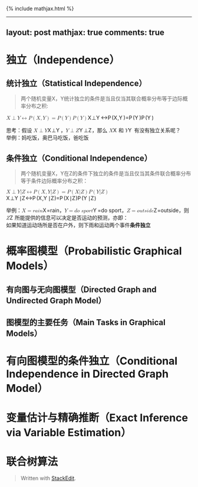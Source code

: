 {% include mathjax.html %}

---
layout: post
mathjax: true
comments: true
---

<h1 id="独立（independence）">独立（Independence）</h1>
<h2 id="统计独立（statistical-independence）">统计独立（Statistical Independence）</h2>
<blockquote>
<p>两个随机变量X，Y统计独立的条件是当且仅当其联合概率分布等于边际概率分布之积:</p>
</blockquote>
<p><span class="katex--display"><span class="katex-display"><span class="katex"><span class="katex-mathml"><math><semantics><mrow><mi>X</mi><mo>⊥</mo><mi>Y</mi><mo>↔</mo><mi>P</mi><mo>(</mo><mi>X</mi><mo separator="true">,</mo><mi>Y</mi><mo>)</mo><mo>=</mo><mi>P</mi><mo>(</mo><mi>Y</mi><mo>)</mo><mi>P</mi><mo>(</mo><mi>Y</mi><mo>)</mo></mrow><annotation encoding="application/x-tex">
X \perp Y \leftrightarrow P(X,Y)=P(Y) P(Y)
</annotation></semantics></math></span><span class="katex-html" aria-hidden="true"><span class="strut" style="height: 0.75em;"></span><span class="strut bottom" style="height: 1em; vertical-align: -0.25em;"></span><span class="base"><span class="mord mathit" style="margin-right: 0.07847em;">X</span><span class="mrel">⊥</span><span class="mord mathit" style="margin-right: 0.22222em;">Y</span><span class="mrel">↔</span><span class="mord mathit" style="margin-right: 0.13889em;">P</span><span class="mopen">(</span><span class="mord mathit" style="margin-right: 0.07847em;">X</span><span class="mpunct">,</span><span class="mord mathit" style="margin-right: 0.22222em;">Y</span><span class="mclose">)</span><span class="mrel">=</span><span class="mord mathit" style="margin-right: 0.13889em;">P</span><span class="mopen">(</span><span class="mord mathit" style="margin-right: 0.22222em;">Y</span><span class="mclose">)</span><span class="mord mathit" style="margin-right: 0.13889em;">P</span><span class="mopen">(</span><span class="mord mathit" style="margin-right: 0.22222em;">Y</span><span class="mclose">)</span></span></span></span></span></span></p>
<p>思考：假设 <span class="katex--inline"><span class="katex"><span class="katex-mathml"><math><semantics><mrow><mi>X</mi><mo>⊥</mo><mi>Y</mi></mrow><annotation encoding="application/x-tex">X \perp Y</annotation></semantics></math></span><span class="katex-html" aria-hidden="true"><span class="strut" style="height: 0.69444em;"></span><span class="strut bottom" style="height: 0.69444em; vertical-align: 0em;"></span><span class="base"><span class="mord mathit" style="margin-right: 0.07847em;">X</span><span class="mrel">⊥</span><span class="mord mathit" style="margin-right: 0.22222em;">Y</span></span></span></span></span>，<span class="katex--inline"><span class="katex"><span class="katex-mathml"><math><semantics><mrow><mi>Y</mi><mo>⊥</mo><mi>Z</mi></mrow><annotation encoding="application/x-tex">Y \perp Z</annotation></semantics></math></span><span class="katex-html" aria-hidden="true"><span class="strut" style="height: 0.69444em;"></span><span class="strut bottom" style="height: 0.69444em; vertical-align: 0em;"></span><span class="base"><span class="mord mathit" style="margin-right: 0.22222em;">Y</span><span class="mrel">⊥</span><span class="mord mathit" style="margin-right: 0.07153em;">Z</span></span></span></span></span>，那么 <span class="katex--inline"><span class="katex"><span class="katex-mathml"><math><semantics><mrow><mi>X</mi></mrow><annotation encoding="application/x-tex">X</annotation></semantics></math></span><span class="katex-html" aria-hidden="true"><span class="strut" style="height: 0.68333em;"></span><span class="strut bottom" style="height: 0.68333em; vertical-align: 0em;"></span><span class="base"><span class="mord mathit" style="margin-right: 0.07847em;">X</span></span></span></span></span> 和 <span class="katex--inline"><span class="katex"><span class="katex-mathml"><math><semantics><mrow><mi>Y</mi></mrow><annotation encoding="application/x-tex">Y</annotation></semantics></math></span><span class="katex-html" aria-hidden="true"><span class="strut" style="height: 0.68333em;"></span><span class="strut bottom" style="height: 0.68333em; vertical-align: 0em;"></span><span class="base"><span class="mord mathit" style="margin-right: 0.22222em;">Y</span></span></span></span></span> 有没有独立关系呢？<br>
举例：妈吃饭，奥巴马吃饭，爸吃饭</p>
<h2 id="条件独立（conditional-independence）">条件独立（Conditional Independence）</h2>
<blockquote>
<p>两个随机变量X，Y在Z的条件下独立的条件是当且仅当其条件联合概率分布等于条件边际概率分布之积：</p>
</blockquote>
<p><span class="katex--display"><span class="katex-display"><span class="katex"><span class="katex-mathml"><math><semantics><mrow><mi>X</mi><mo>⊥</mo><mi>Y</mi><mi mathvariant="normal">∣</mi><mi>Z</mi><mo>↔</mo><mi>P</mi><mo>(</mo><mi>X</mi><mo separator="true">,</mo><mi>Y</mi><mi mathvariant="normal">∣</mi><mi>Z</mi><mo>)</mo><mo>=</mo><mi>P</mi><mo>(</mo><mi>X</mi><mi mathvariant="normal">∣</mi><mi>Z</mi><mo>)</mo><mi>P</mi><mo>(</mo><mi>Y</mi><mi mathvariant="normal">∣</mi><mi>Z</mi><mo>)</mo></mrow><annotation encoding="application/x-tex">
X \perp Y | Z \leftrightarrow P(X, Y|Z)=P(X|Z)P(Y|Z)
</annotation></semantics></math></span><span class="katex-html" aria-hidden="true"><span class="strut" style="height: 0.75em;"></span><span class="strut bottom" style="height: 1em; vertical-align: -0.25em;"></span><span class="base"><span class="mord mathit" style="margin-right: 0.07847em;">X</span><span class="mrel">⊥</span><span class="mord mathit" style="margin-right: 0.22222em;">Y</span><span class="mord mathrm">∣</span><span class="mord mathit" style="margin-right: 0.07153em;">Z</span><span class="mrel">↔</span><span class="mord mathit" style="margin-right: 0.13889em;">P</span><span class="mopen">(</span><span class="mord mathit" style="margin-right: 0.07847em;">X</span><span class="mpunct">,</span><span class="mord mathit" style="margin-right: 0.22222em;">Y</span><span class="mord mathrm">∣</span><span class="mord mathit" style="margin-right: 0.07153em;">Z</span><span class="mclose">)</span><span class="mrel">=</span><span class="mord mathit" style="margin-right: 0.13889em;">P</span><span class="mopen">(</span><span class="mord mathit" style="margin-right: 0.07847em;">X</span><span class="mord mathrm">∣</span><span class="mord mathit" style="margin-right: 0.07153em;">Z</span><span class="mclose">)</span><span class="mord mathit" style="margin-right: 0.13889em;">P</span><span class="mopen">(</span><span class="mord mathit" style="margin-right: 0.22222em;">Y</span><span class="mord mathrm">∣</span><span class="mord mathit" style="margin-right: 0.07153em;">Z</span><span class="mclose">)</span></span></span></span></span></span></p>
<p>举例：<span class="katex--inline"><span class="katex"><span class="katex-mathml"><math><semantics><mrow><mi>X</mi><mo>=</mo><mi>r</mi><mi>a</mi><mi>i</mi><mi>n</mi></mrow><annotation encoding="application/x-tex">X=rain</annotation></semantics></math></span><span class="katex-html" aria-hidden="true"><span class="strut" style="height: 0.68333em;"></span><span class="strut bottom" style="height: 0.68333em; vertical-align: 0em;"></span><span class="base"><span class="mord mathit" style="margin-right: 0.07847em;">X</span><span class="mrel">=</span><span class="mord mathit" style="margin-right: 0.02778em;">r</span><span class="mord mathit">a</span><span class="mord mathit">i</span><span class="mord mathit">n</span></span></span></span></span>，<span class="katex--inline"><span class="katex"><span class="katex-mathml"><math><semantics><mrow><mi>Y</mi><mo>=</mo><mi>d</mi><mi>o</mi><mtext>&nbsp;</mtext><mi>s</mi><mi>p</mi><mi>o</mi><mi>r</mi><mi>t</mi></mrow><annotation encoding="application/x-tex">Y=do \ sport</annotation></semantics></math></span><span class="katex-html" aria-hidden="true"><span class="strut" style="height: 0.69444em;"></span><span class="strut bottom" style="height: 0.88888em; vertical-align: -0.19444em;"></span><span class="base"><span class="mord mathit" style="margin-right: 0.22222em;">Y</span><span class="mrel">=</span><span class="mord mathit">d</span><span class="mord mathit">o</span><span class="mord mathit"><span class="mspace">&nbsp;</span><span class="mord mathit">s</span></span><span class="mord mathit">p</span><span class="mord mathit">o</span><span class="mord mathit" style="margin-right: 0.02778em;">r</span><span class="mord mathit">t</span></span></span></span></span>，<span class="katex--inline"><span class="katex"><span class="katex-mathml"><math><semantics><mrow><mi>Z</mi><mo>=</mo><mi>o</mi><mi>u</mi><mi>t</mi><mi>s</mi><mi>i</mi><mi>d</mi><mi>e</mi></mrow><annotation encoding="application/x-tex">Z=outside</annotation></semantics></math></span><span class="katex-html" aria-hidden="true"><span class="strut" style="height: 0.69444em;"></span><span class="strut bottom" style="height: 0.69444em; vertical-align: 0em;"></span><span class="base"><span class="mord mathit" style="margin-right: 0.07153em;">Z</span><span class="mrel">=</span><span class="mord mathit">o</span><span class="mord mathit">u</span><span class="mord mathit">t</span><span class="mord mathit">s</span><span class="mord mathit">i</span><span class="mord mathit">d</span><span class="mord mathit">e</span></span></span></span></span>，则 <span class="katex--inline"><span class="katex"><span class="katex-mathml"><math><semantics><mrow><mi>Z</mi></mrow><annotation encoding="application/x-tex">Z</annotation></semantics></math></span><span class="katex-html" aria-hidden="true"><span class="strut" style="height: 0.68333em;"></span><span class="strut bottom" style="height: 0.68333em; vertical-align: 0em;"></span><span class="base"><span class="mord mathit" style="margin-right: 0.07153em;">Z</span></span></span></span></span> 所能提供的信息可以决定是否运动的预测，亦即：<br>
如果知道运动场所是否在户外，则下雨和运动两个事件<strong>条件独立</strong></p>
<h1 id="概率图模型（probabilistic-graphical-models）">概率图模型（Probabilistic Graphical Models）</h1>
<h2 id="有向图与无向图模型（directed-graph-and-undirected-graph-model）">有向图与无向图模型（Directed Graph and Undirected Graph Model）</h2>
<h2 id="图模型的主要任务（main-tasks-in-graphical-models）">图模型的主要任务（Main Tasks in Graphical Models）</h2>
<h1 id="有向图模型的条件独立（conditional-independence-in-directed-graph-model）">有向图模型的条件独立（Conditional Independence in Directed Graph Model）</h1>
<h1 id="变量估计与精确推断（exact-inference-via-variable-estimation）">变量估计与精确推断（Exact Inference via Variable Estimation）</h1>
<h1 id="联合树算法">联合树算法</h1>
<blockquote>
<p>Written with <a href="https://stackedit.io/">StackEdit</a>.</p>
</blockquote>

